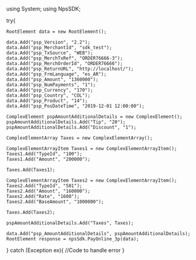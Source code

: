 using System;
using NpsSDK;

try{

    RootElement data = new RootElement();

    data.Add("psp_Version", "2.2");
    data.Add("psp_MerchantId", "sdk_test");
    data.Add("psp_TxSource", "WEB");
    data.Add("psp_MerchTxRef", "ORDER76666-3");
    data.Add("psp_MerchOrderId", "ORDER76666");
    data.Add("psp_ReturnURL", "http://localhost/");
    data.Add("psp_FrmLanguage", "es_AR");
    data.Add("psp_Amount", "1360000");
    data.Add("psp_NumPayments", "1");
    data.Add("psp_Currency", "170");
    data.Add("psp_Country", "COL");
    data.Add("psp_Product", "14");
    data.Add("psp_PosDateTime", "2019-12-01 12:00:00");

    ComplexElement pspAmountAdditionalDetails = new ComplexElement();
    pspAmountAdditionalDetails.Add("Tip", "20");
    pspAmountAdditionalDetails.Add("Discount", "1");

    ComplexElementArray Taxes = new ComplexElementArray();

    ComplexElementArrayItem Taxes1 = new ComplexElementArrayItem();
    Taxes1.Add("TypeId", "100");
    Taxes1.Add("Amount", "200000");

    Taxes.Add(Taxes1);

    ComplexElementArrayItem Taxes2 = new ComplexElementArrayItem();
    Taxes2.Add("TypeId", "501");
    Taxes2.Add("Amount", "160000");
    Taxes2.Add("Rate", "1600");
    Taxes2.Add("BaseAmount", "1000000");

    Taxes.Add(Taxes2);

    pspAmountAdditionalDetails.Add("Taxes", Taxes);

    data.Add("psp_AmountAdditionalDetails", pspAmountAdditionalDetails);
    RootElement response = npsSdk.PayOnline_3p(data);

}
catch (Exception ex){
    //Code to handle error
}

